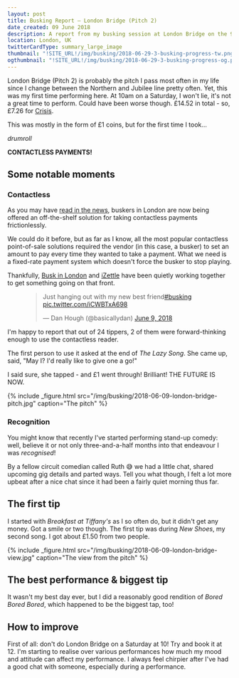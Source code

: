 ```yaml
---
layout: post
title: Busking Report – London Bridge (Pitch 2)
date_created: 09 June 2018
description: A report from my busking session at London Bridge on the 9th of June 2018! And, introducing Contactless payments with iZettle!
location: London, UK
twitterCardType: summary_large_image
thumbnail: "!SITE_URL!/img/busking/2018-06-29-3-busking-progress-tw.png"
ogthumbnail: "!SITE_URL!/img/busking/2018-06-29-3-busking-progress-og.png"
---
```


London Bridge (Pitch 2) is probably the pitch I pass most often in my life since I change between the Northern and Jubilee line pretty often. Yet, this was my first time performing here. At 10am on a Saturday, I won't lie, it's not a great time to perform. Could have been worse though. £14.52 in total - so, £7.26 for [Crisis](https://www.crisis.org.uk/).

This was mostly in the form of £1 coins, but for the first time I took...

_drumroll_

**CONTACTLESS PAYMENTS!**

## Some notable moments

### Contactless

As you may have [read in the news](https://www.theguardian.com/music/2018/may/27/busking-joins-cashless-society-as-musicians-start-using-card-readers), buskers in London are now being offered an off-the-shelf solution for taking contactless payments frictionlessly.

We could do it before, but as far as I know, all the most popular contactless point-of-sale solutions required the vendor (in this case, a busker) to set an amount to pay every time they wanted to take a payment. What we need is a fixed-rate payment system which doesn't force the busker to stop playing.

Thankfully, [Busk in London](https://buskinlondon.com) and [iZettle](https://izettle.co.uk) have been quietly working together to get something going on that front.

<figure class="center">
	<blockquote class="twitter-tweet tw-align-center" data-lang="en"><p lang="en" dir="ltr">Just hanging out with my new best friend<a href="https://twitter.com/hashtag/busking?src=hash&amp;ref_src=twsrc%5Etfw">#busking</a> <a href="https://t.co/iCWBTxA698">pic.twitter.com/iCWBTxA698</a></p>&mdash; Dan Hough (@basicallydan) <a href="https://twitter.com/basicallydan/status/1005392167865593856?ref_src=twsrc%5Etfw">June 9, 2018</a></blockquote>
	<script async src="https://platform.twitter.com/widgets.js" charset="utf-8"></script>
</figure>

I'm happy to report that out of 24 tippers, 2 of them were forward-thinking enough to use the contactless reader.

The first person to use it asked at the end of _The Lazy Song_. She came up, said, "May I? I'd really like to give one a go!"

I said sure, she tapped - and £1 went through! Brilliant! THE FUTURE IS NOW.

{% include _figure.html src="/img/busking/2018-06-09-london-bridge-pitch.jpg" caption="The pitch" %}

### Recognition

You might know that recently I've started performing stand-up comedy: well, believe it or not only three-and-a-half months into that endeavour I was _recognised_!

By a fellow circuit comedian called Ruth 😅 we had a little chat, shared upcoming gig details and parted ways. Tell you what though, I felt a lot more upbeat after a nice chat since it had been a fairly quiet morning thus far.

## The first tip

I started with _Breakfast at Tiffany's_ as I so often do, but it didn't get any money. Got a smile or two though. The first tip was during _New Shoes_, my second song. I got about £1.50 from two people.

{% include _figure.html src="/img/busking/2018-06-09-london-bridge-view.jpg" caption="The view from the pitch" %}

## The best performance & biggest tip

It wasn't my best day ever, but I did a reasonably good rendition of _Bored Bored Bored_, which happened to be the biggest tap, too!

## How to improve

First of all: don't do London Bridge on a Saturday at 10! Try and book it at 12. I'm starting to realise over various performances how much my mood and attitude can affect my performance. I always feel chirpier after I've had a good chat with someone, especially during a performance.
